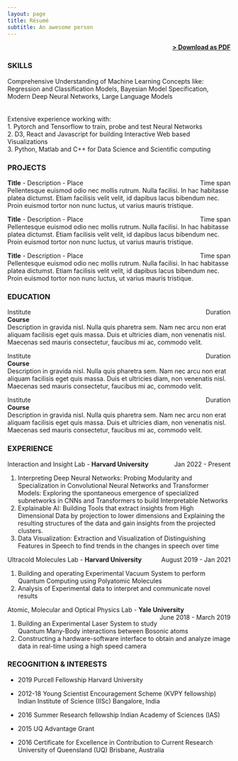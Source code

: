 ```yaml
---
layout: page
title: Résumé
subtitle: An awesome person
---
```


<span style="float: right; "><a href="{{ '/assets/resume.pdf' | prepend: site.baseurl }}"><strong>> Download as PDF</strong></a> </span>
<br>

### SKILLS
Comprehensive Understanding of Machine Learning Concepts like:
<br> Regression and Classification Models, Bayesian Model Specification, Modern Deep Neural Networks, Large Language Models
<br><br><br> Extensive experience working with:
<br> 1. Pytorch and Tensorflow to train, probe and test Neural
Networks
<br> 2. D3, React and Javascript for building Interactive Web
based Visualizations
<br> 3. Python, Matlab and C++ for Data Science and Scientific
computing

### PROJECTS
**Title** - Description - Place <span style="float: right; ">Time span</span>  
Pellentesque euismod odio nec mollis rutrum. Nulla facilisi. In hac habitasse platea dictumst. Etiam facilisis velit velit, id dapibus lacus bibendum nec. Proin euismod tortor non nunc luctus, ut varius mauris tristique.  

**Title** - Description - Place <span style="float: right; ">Time span</span>  
Pellentesque euismod odio nec mollis rutrum. Nulla facilisi. In hac habitasse platea dictumst. Etiam facilisis velit velit, id dapibus lacus bibendum nec. Proin euismod tortor non nunc luctus, ut varius mauris tristique.  

**Title** - Description - Place <span style="float: right; ">Time span</span>  
Pellentesque euismod odio nec mollis rutrum. Nulla facilisi. In hac habitasse platea dictumst. Etiam facilisis velit velit, id dapibus lacus bibendum nec. Proin euismod tortor non nunc luctus, ut varius mauris tristique.  

### EDUCATION

Institute <span style="float: right; ">Duration</span>  
**Course**  
Description in gravida nisl. Nulla quis pharetra sem. Nam nec arcu non erat aliquam facilisis eget quis massa. Duis et ultricies diam, non venenatis nisl. Maecenas sed mauris consectetur, faucibus mi ac, commodo velit.  
 
Institute <span style="float: right; ">Duration</span>  
**Course**  
Description in gravida nisl. Nulla quis pharetra sem. Nam nec arcu non erat aliquam facilisis eget quis massa. Duis et ultricies diam, non venenatis nisl. Maecenas sed mauris consectetur, faucibus mi ac, commodo velit.  

Institute <span style="float: right; ">Duration</span>  
**Course**  
Description in gravida nisl. Nulla quis pharetra sem. Nam nec arcu non erat aliquam facilisis eget quis massa. Duis et ultricies diam, non venenatis nisl. Maecenas sed mauris consectetur, faucibus mi ac, commodo velit. 

### EXPERIENCE

Interaction and Insight Lab - **Harvard University** <span style="float: right; ">Jan 2022 - Present </span>  
1. Interpreting Deep Neural Networks: Probing Modularity and Specialization in Convolutional Neural Networks and Transformer
Models: Exploring the spontaneous emergence of specialized subnetworks in CNNs and Transformers to build Interpretable Networks
2. Explainable AI: Building Tools that extract insights from High Dimensional Data by projection to lower dimensions and Explaining
the resulting structures of the data and gain insights from the projected clusters.
3. Data Visualization: Extraction and Visualization of Distinguishing Features in Speech to find trends in the changes in speech over time

 
Ultracold Molecules Lab - **Harvard University** <span style="float: right; ">August 2019 - Jan 2021</span>  
1. Building and operating Experimental Vacuum System to perform Quantum Computing using Polyatomic Molecules
2. Analysis of Experimental data to interpret and communicate novel results

Atomic, Molecular and Optical Physics Lab - **Yale University** <span style="float: right; ">June 2018 - March 2019</span>  

1. Building an Experimental Laser System to study Quantum Many-Body interactions between Bosonic atoms
2. Constructing a hardware-software interface to obtain and analyze image data in real-time using a high speed camera



### RECOGNITION & INTERESTS
- 2019 Purcell Fellowship
Harvard University

- 2012-18 Young Scientist Encouragement Scheme
(KVPY fellowship)
Indian Institute of Science (IISc)
Bangalore, India

 - 2016 Summer Research fellowship
Indian Academy of Sciences (IAS)

- 2015 UQ Advantage Grant

- 2016 Certificate for Excellence in Contribution
to Current Research
University of Queensland (UQ)
Brisbane, Australia
